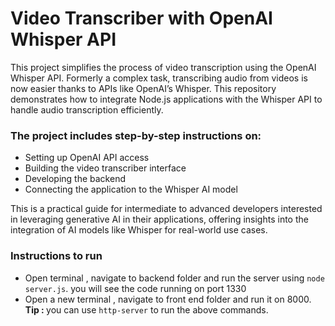 # Video Transcriber with OpenAI Whisper API

This project simplifies the process of video transcription using the OpenAI Whisper API. Formerly a complex task, transcribing audio from videos is now easier thanks to APIs like OpenAI’s Whisper. This repository demonstrates how to integrate Node.js applications with the Whisper API to handle audio transcription efficiently.

### The project includes step-by-step instructions on:

- Setting up OpenAI API access
- Building the video transcriber interface
- Developing the backend
- Connecting the application to the Whisper AI model

This is a practical guide for intermediate to advanced developers interested in leveraging generative AI in their applications, offering insights into the integration of AI models like Whisper for real-world use cases.

### Instructions to run 

- Open terminal , navigate to backend folder and run the server using `node server.js`. you will see the code running on port 1330
- Open a new terminal , navigate to front end folder and run it on 8000. <b>Tip : </b> you can use `http-server` to run the above commands.
